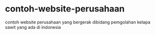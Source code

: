 # contoh-website-perusahaan
contoh website perusahaan yang bergerak dibidang pemgolahan kelapa sawit yang ada di indonesia

